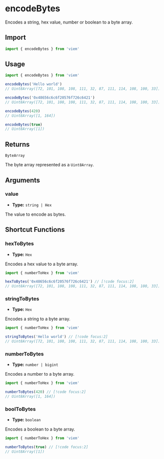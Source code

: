 # encodeBytes

Encodes a string, hex value, number or boolean to a byte array.

## Import

```ts
import { encodeBytes } from 'viem'
```

## Usage

```ts
import { encodeBytes } from 'viem'

encodeBytes('Hello world')
// Uint8Array([72, 101, 108, 108, 111, 32, 87, 111, 114, 108, 100, 33])

encodeBytes('0x48656c6c6f20576f726c6421')
// Uint8Array([72, 101, 108, 108, 111, 32, 87, 111, 114, 108, 100, 33])

encodeBytes(420)
// Uint8Array([1, 164])

encodeBytes(true)
// Uint8Array([1])
```

## Returns

`ByteArray`

The byte array represented as a `Uint8Array`.

## Arguments

### value

- **Type:** `string | Hex`

The value to encode as bytes.

## Shortcut Functions

### hexToBytes

- **Type:** `Hex`

Encodes a hex value to a byte array.

```ts
import { numberToHex } from 'viem'

hexToBytes('0x48656c6c6f20576f726c6421') // [!code focus:2]
// Uint8Array([72, 101, 108, 108, 111, 32, 87, 111, 114, 108, 100, 33])
```

### stringToBytes

- **Type:** `Hex`

Encodes a string to a byte array.

```ts
import { numberToHex } from 'viem'

stringToBytes('Hello world') // [!code focus:2]
// Uint8Array([72, 101, 108, 108, 111, 32, 87, 111, 114, 108, 100, 33])
```

### numberToBytes

- **Type:** `number | bigint`

Encodes a number to a byte array.

```ts
import { numberToHex } from 'viem'

numberToBytes(420) // [!code focus:2]
// Uint8Array([1, 164])
```

### boolToBytes

- **Type:** `boolean`

Encodes a boolean to a byte array.

```ts
import { numberToHex } from 'viem'

numberToBytes(true) // [!code focus:2]
// Uint8Array([1])
```
